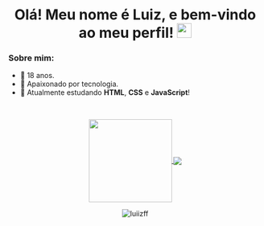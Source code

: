 <!-- Texto em cima -->
<h1 align="center"> Olá! Meu nome é Luiz, e bem-vindo ao meu perfil! <img src="https://raw.githubusercontent.com/luiizff/luiizff/main/master/Assets/Hi.gif" width="29px"></h1>

### Sobre mim:
- 🎂 18 anos.
- 💚 Apaixonado por tecnologia.
- 🔭 Atualmente estudando **HTML**, **CSS** e **JavaScript**!
<br>

<!-- Caixa de status -->
<p align="center">
  <a href="https://github.com/anuraghazra/github-readme-stats">
    <img
      align="center"
      height="165"
      src="https://github-readme-stats.vercel.app/api?username=luiizff&count_private=true&show_icons=true&custom_title=Github%20Status&hide=issues"
    />
  </a>
  <a href="https://github.com/anuraghazra/github-readme-stats">
    <img
      align="center"
      src="https://github-readme-stats.vercel.app/api/top-langs/?username=luiizff&layout=compact&custom_title=Linguagens%20mais%20usadas"
    />
  </a>
</p>


<!-- Contator de visitas -->
<p align="center"> <img src="https://komarev.com/ghpvc/?username=luiizff&label=Visitas&color=9a07df&style=flat" alt="luiizff" /> </p>


<!-- COBRINHA
##
![snake gif](https://github.com/luiizff/luiizff/blob/output/github-contribution-grid-snake.svg)
-->
